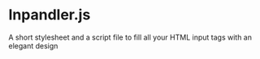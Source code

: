 # Inpandler.js

A short stylesheet and a script file to fill all your HTML input tags with an elegant design

